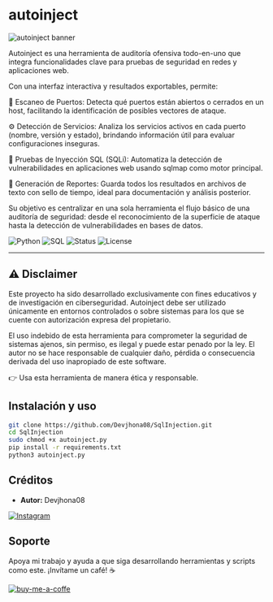 # autoinject

![autoinject banner](https://github.com/user-attachments/assets/bb27961b-6ade-4476-9c1a-66edbd637d72)

Autoinject es una herramienta de auditoría ofensiva todo-en-uno que integra funcionalidades clave para pruebas de seguridad en redes y aplicaciones web.

Con una interfaz interactiva y resultados exportables, permite:

🔎 Escaneo de Puertos: Detecta qué puertos están abiertos o cerrados en un host, facilitando la identificación de posibles vectores de ataque.

⚙️ Detección de Servicios: Analiza los servicios activos en cada puerto (nombre, versión y estado), brindando información útil para evaluar configuraciones inseguras.

💉 Pruebas de Inyección SQL (SQLi): Automatiza la detección de vulnerabilidades en aplicaciones web usando sqlmap como motor principal.

📑 Generación de Reportes: Guarda todos los resultados en archivos de texto con sello de tiempo, ideal para documentación y análisis posterior.

Su objetivo es centralizar en una sola herramienta el flujo básico de una auditoría de seguridad: desde el reconocimiento de la superficie de ataque hasta la detección de vulnerabilidades en bases de datos.

![Python](https://img.shields.io/badge/Python-3.x-blue?logo=python)
![SQL](https://img.shields.io/badge/SQL-Injection-red?logo=databricks)
![Status](https://img.shields.io/badge/status-active-success)
![License](https://img.shields.io/badge/license-MIT-green)

---

## ⚠️ Disclaimer

Este proyecto ha sido desarrollado exclusivamente con fines educativos y de investigación en ciberseguridad.
Autoinject debe ser utilizado únicamente en entornos controlados o sobre sistemas para los que se cuente con autorización expresa del propietario.

El uso indebido de esta herramienta para comprometer la seguridad de sistemas ajenos, sin permiso, es ilegal y puede estar penado por la ley.
El autor no se hace responsable de cualquier daño, pérdida o consecuencia derivada del uso inapropiado de este software.

👉 Usa esta herramienta de manera ética y responsable.

## Instalación y uso

```bash
git clone https://github.com/Devjhona08/SqlInjection.git
cd SqlInjection
sudo chmod +x autoinject.py
pip install -r requirements.txt
python3 autoinject.py
```

## Créditos

- **Autor:** Devjhona08

[![Instagram](https://img.shields.io/badge/Instagram-E4405F?style=for-the-badge&logo=instagram&logoColor=white)](https://www.instagram.com/devjhonatan08/)

## Soporte

Apoya mi trabajo y ayuda a que siga desarrollando herramientas y scripts como este. ¡Invítame un café! ☕

<a href="https://www.buymeacoffee.com/devjhonatan08" rel="nofollow"><img width="250" align="left">
![buy-me-a-coffe](https://github.com/user-attachments/assets/8c8f9e81-334e-469e-b25e-29888cfc9fcc)
</a>

